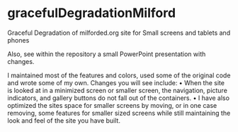 # gracefulDegradationMilford
Graceful Degradation of milforded.org site for Small screens and tablets and phones

Also, see within the repository a small PowerPoint presentation with changes.

I maintained most of the features and colors, used some of the original code and wrote some of my own. Changes you will see include:
•	When the site is looked at in a minimized screen or smaller screen, the navigation, picture indicators, and gallery buttons do not fall out of the containers. 
•	I have also optimized the sites space for smaller screens by moving, or in one case removing, some features for smaller sized screens while still maintaining the look and feel of the site you have built. 
